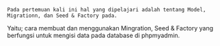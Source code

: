     Pada pertemuan kali ini hal yang dipelajari adalah tentang Model, Migrationn, dan Seed & Factory pada.
Yaitu; cara membuat dan menggunakan Mingration, Seed & Factory yang berfungsi untuk mengisi data pada database di phpmyadmin.